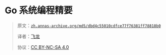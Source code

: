 # Go 系统编程精要

> 原文：[`zh.annas-archive.org/md5/dbd4c55010cdfce77f76381ff78818b0`](https://zh.annas-archive.org/md5/dbd4c55010cdfce77f76381ff78818b0)
> 
> 译者：[飞龙](https://github.com/wizardforcel)
> 
> 协议：[CC BY-NC-SA 4.0](http://creativecommons.org/licenses/by-nc-sa/4.0/)